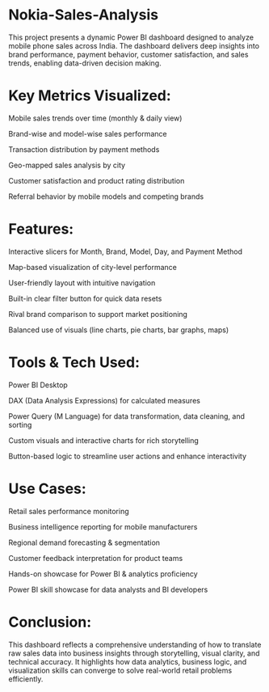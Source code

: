 # Nokia-Sales-Analysis
This project presents a dynamic Power BI dashboard designed to analyze mobile phone sales across India. The dashboard delivers deep insights into brand performance, payment behavior, customer satisfaction, and sales trends, enabling data-driven decision making.

# Key Metrics Visualized:
Mobile sales trends over time (monthly & daily view)

Brand-wise and model-wise sales performance

Transaction distribution by payment methods

Geo-mapped sales analysis by city

Customer satisfaction and product rating distribution

Referral behavior by mobile models and competing brands

# Features:
Interactive slicers for Month, Brand, Model, Day, and Payment Method

Map-based visualization of city-level performance

User-friendly layout with intuitive navigation

Built-in clear filter button for quick data resets

Rival brand comparison to support market positioning

Balanced use of visuals (line charts, pie charts, bar graphs, maps)

# Tools & Tech Used:
Power BI Desktop

DAX (Data Analysis Expressions) for calculated measures

Power Query (M Language) for data transformation, data cleaning, and sorting

Custom visuals and interactive charts for rich storytelling

Button-based logic to streamline user actions and enhance interactivity

# Use Cases:
Retail sales performance monitoring

Business intelligence reporting for mobile manufacturers

Regional demand forecasting & segmentation

Customer feedback interpretation for product teams

Hands-on showcase for Power BI & analytics proficiency

Power BI skill showcase for data analysts and BI developers

# Conclusion:
This dashboard reflects a comprehensive understanding of how to translate raw sales data into business insights through storytelling, visual clarity, and technical accuracy. It highlights how data analytics, business logic, and visualization skills can converge to solve real-world retail problems efficiently.




